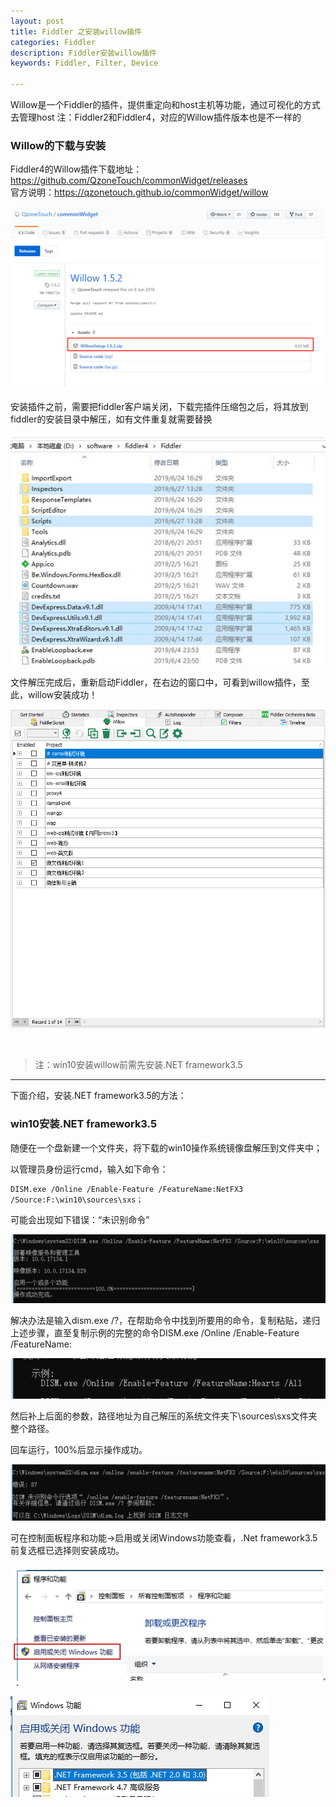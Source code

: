 ```yaml
---
layout: post
title: Fiddler 之安装willow插件
categories: Fiddler
description: Fiddler安装willow插件
keywords: Fiddler, Filter, Device

---
```


Willow是一个Fiddler的插件，提供重定向和host主机等功能，通过可视化的方式去管理host
注：Fiddler2和Fiddler4，对应的Willow插件版本也是不一样的

### Willow的下载与安装

Fiddler4的Willow插件下载地址：https://github.com/QzoneTouch/commonWidget/releases<br/>
官方说明：https://qzonetouch.github.io/commonWidget/willow

![img](/images/posts/fiddler/2020-05-28-Fiddler-installation-willow-plugin-img1.png)

安装插件之前，需要把fiddler客户端关闭，下载完插件压缩包之后，将其放到fiddler的安装目录中解压，如有文件重复就需要替换

![img](/images/posts/fiddler/2020-05-28-Fiddler-installation-willow-plugin-img2.png)

文件解压完成后，重新启动Fiddler，在右边的窗口中，可看到willow插件，至此，willow安装成功！

![img](/images/posts/fiddler/2020-05-28-Fiddler-installation-willow-plugin-img3.png)


<br/>


> 注：win10安装willow前需先安装.NET framework3.5

------

下面介绍，安装.NET framework3.5的方法：



### win10安装.NET framework3.5

随便在一个盘新建一个文件夹，将下载的win10操作系统镜像盘解压到文件夹中；

以管理员身份运行cmd，输入如下命令：

```
DISM.exe /Online /Enable-Feature /FeatureName:NetFX3 /Source:F:\win10\sources\sxs；
```

可能会出现如下错误：“未识别命令”

![img](/images/posts/fiddler/2020-05-28-Fiddler-installation-willow-plugin-img4.png)

解决办法是输入dism.exe /?，在帮助命令中找到所要用的命令，复制粘贴，递归上述步骤，直至复制示例的完整的命令DISM.exe /Online /Enable-Feature /FeatureName:

![img](/images/posts/fiddler/2020-05-28-Fiddler-installation-willow-plugin-img5.jpg)

然后补上后面的参数，路径地址为自己解压的系统文件夹下\sources\sxs文件夹整个路径。

回车运行，100%后显示操作成功。

![img](/images/posts/fiddler/2020-05-28-Fiddler-installation-willow-plugin-img6.png)

可在控制面板程序和功能->启用或关闭Windows功能查看，.Net framework3.5前复选框已选择则安装成功。

![img](/images/posts/fiddler/2020-05-28-Fiddler-installation-willow-plugin-img7.jpg)

![img](/images/posts/fiddler/2020-05-28-Fiddler-installation-willow-plugin-img8.jpg)
